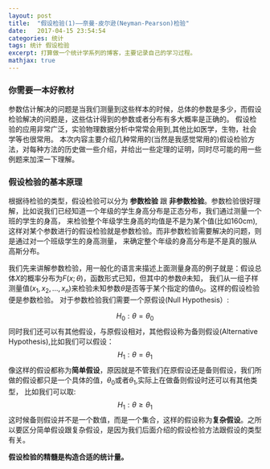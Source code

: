 ```yaml
---
layout: post
title:  "假设检验(1)——奈曼-皮尔逊(Neyman-Pearson)检验" 
date:   2017-04-15 23:54:54
categories: 统计
tags: 统计 假设检验
excerpt: 打算做一个统计学系列的博客，主要记录自己的学习过程。
mathjax: true
---
```


### 你需要一本好教材

参数估计解决的问题是当我们测量到这些样本的时候，总体的参数是多少，而假设检验解决的问题是，这些估计得到的参数或者分布有多大概率是正确的。
假设检验的应用非常广泛，实验物理数据分析中常常会用到,其他比如医学，生物，社会学等也很常用。
本次内容主要介绍几种常用的\(当然是我感觉常用的\)假设检验方法，对每种方法的历史做一些介绍，并给出一些定理的证明，同时尽可能的用一些例题来加深一下理解。

### 假设检验的基本原理

根据待检验的类型，假设检验可以分为 **参数检验** 跟 **非参数检验**。参数检验很好理解，比如说我们已经知道一个年级的学生身高分布是正态分布，我们通过测量一个班的学生的身高，
来检验整个年级学生身高的均值是不是为某个值(比如160cm),这样对某个参数进行的假设检验就是参数检验。而非参数检验需要解决的问题，则是通过对一个班级学生的身高测量，
来确定整个年级的身高分布是不是真的服从高斯分布。

我们先来讲解参数检验，用一般化的语言来描述上面测量身高的例子就是：假设总体$X$的概率分布为$F(x;\theta)$，函数形式已知，但其中的参数$\theta$未知，
我们从一组子样测量值$(x_{1},x_{2},...,x_{n})$来检验未知参数$\theta$是否等于某个指定的值$\theta_{0}$。这样的假设检验便是参数检验。
对于参数检验我们需要一个原假设(Null Hypothesis）: 
        <center> $$H_{0}:\theta = \theta_{0}$$ </center> 
同时我们还可以有其他假设，与原假设相对，其他假设称为备则假设(Alternative Hypothesis),比如我们可以假设：
        <center> $$H_{1}:\theta = \theta_{1}$$ </center>
像这样的假设都称为**简单假设**，原因就是不管我们在原假设还是备则假设，我们所做的假设都只是一个具体的值，$\theta_{0}$或者$\theta_{1}$,实际上在做备则假设时还可以有其他类型，
比如我们可以取:
        <center> $$H_{1}:\theta \geq \theta_{1}$$ </center>
这时候备则假设并不是一个数值，而是一个集合，这样的假设称为**复杂假设**。之所以要区分简单假设跟复杂假设，是因为我们后面介绍的假设检验方法跟假设的类型有关。

**假设检验的精髓是构造合适的统计量。**
